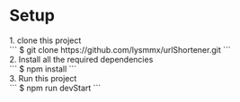 <h1>Setup</h1>
<p>
1. clone this project </br>
```
$ git clone https://github.com/lysmmx/urlShortener.git
```
</br>
2. Install all the required dependencies </br>
```
 $ npm install
```
</br>
3. Run this project </br>
```
 $ npm run devStart
```
</p>
